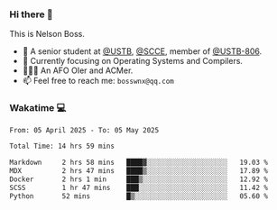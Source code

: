 ### Hi there 👋

<!--
**bosswnx/bosswnx** is a ✨ _special_ ✨ repository because its `README.md` (this file) appears on your GitHub profile.

Here are some ideas to get you started:

- 🔭 I’m currently working on ...
- 🌱 I’m currently learning ...
- 👯 I’m looking to collaborate on ...
- 🤔 I’m looking for help with ...
- 💬 Ask me about ...
- 📫 How to reach me: ...
- 😄 Pronouns: ...
- ⚡ Fun fact: ...
-->

This is Nelson Boss.

- 🏫 A senior student at [@USTB](https://www.ustb.edu.cn/), [@SCCE](https://scce.ustb.edu.cn/), member of [@USTB-806](https://ustb-806.github.io/).
- 🌱 Currently focusing on Operating Systems and Compilers.
- 🧑🏻‍💻 An AFO OIer and ACMer.
- 📫 Feel free to reach me: `bosswnx@qq.com`

### Wakatime 💻

<!--START_SECTION:waka-->

```txt
From: 05 April 2025 - To: 05 May 2025

Total Time: 14 hrs 59 mins

Markdown     2 hrs 58 mins   ████▓░░░░░░░░░░░░░░░░░░░░   19.03 %
MDX          2 hrs 47 mins   ████▒░░░░░░░░░░░░░░░░░░░░   17.89 %
Docker       2 hrs 1 min     ███▒░░░░░░░░░░░░░░░░░░░░░   12.92 %
SCSS         1 hr 47 mins    ███░░░░░░░░░░░░░░░░░░░░░░   11.42 %
Python       52 mins         █▒░░░░░░░░░░░░░░░░░░░░░░░   05.60 %
```

<!--END_SECTION:waka-->
